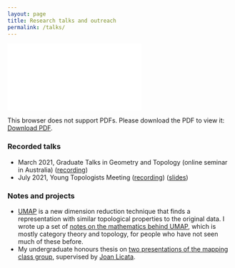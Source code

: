 ```yaml
---
layout: page
title: Research talks and outreach
permalink: /talks/
---
```


<object data="http://adelejackson.com/files/Farey.pdf" type="application/pdf" width="700px" height="700px">
    <embed src="[http://adelejackson.com/files/Farey.pdf](http://adelejackson.com/files/Farey.pdf)">
        <p>This browser does not support PDFs. Please download the PDF to view it: <a href="[http://adelejackson.com/files/Farey.pdf](http://adelejackson.com/files/Farey.pdf)">Download PDF</a>.</p>
    </embed>
</object>

### Recorded talks
- March 2021, Graduate Talks in Geometry and Topology (online seminar in Australia) ([recording](https://www.youtube.com/watch?v=zcdl9e1jyik))
- July 2021, Young Topologists Meeting ([recording](https://www.youtube.com/watch?v=hiYoG8YrVvk&list=PLsI59GhuoupLzE3rvHI8ZBaJvaISp06ox&index=17)) ([slides](/files/YTM_2021_slides.pdf))

### Notes and projects

- [UMAP](https://github.com/lmcinnes/umap/) is a new dimension reduction technique that finds a representation with similar topological properties to the original data.
I wrote up a set of [notes on the mathematics behind UMAP](files/Maths_of_UMAP.pdf), which is mostly category theory and topology, for people who have not seen much of these before.
- My undergraduate honours thesis on [two presentations of the mapping class group](https://tqft.net/web/research/students/AdeleJackson/), supervised by [Joan Licata](http://maths-people.anu.edu.au/~licataj).
